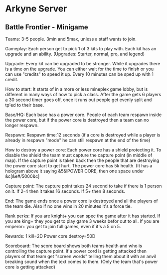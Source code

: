 # Arkyne Server #

## Battle Frontier - Minigame ##
Teams:
3-5 people. 3min and 5max, unless a staff wants to join.

Gameplay:
Each person get to pick 1 of 3 kits to play with. Each kit has an upgrade and an ability. (Upgrades: Starter, normal, pro, and legend)

Upgrade:
Every kit can be upgraded to be stronger. While it upgrades there is a time on the upgrade. You can either wait for the time to finish or you can use "credits" to speed it up.
Every 10 minutes can be sped up with 1 credit.

How to start:
It starts of in a more or less mineplex game lobby, but is different in many ways of how to pick a class. After the game gets 6 players a 30 second timer goes off, once it runs out people get evenly split and tp'ed to their base.

Base/HQ:
Each base has a power core. People of each team respawn inside the power core, but if the power core is destroyed then a team can no longer respawn.

Respawn:
Respawn time:12 seconds (if a core is destroyed while a player is already in respawn "mode" he can still respawn at the end of the time)

How to destroy a power core:
Each power core has a shield protecting it. To disable the shield the team must capture the capture point (in middle of map). If the capture point is taken back then the people that are destroying the power core start to get hurt. The power core has 5k health. (It has a hologram above it saying &5&lPOWER CORE, then one space under &c[&e#/5000&c] 

Capture point:
The capture point takes 24 second to take if there is 1 person on it. If 2-4 then it takes 16 seconds. If 5+ then 8 seconds.


End:
The game ends once a power core is destroyed and all the players of the team die. Also if no one wins in 20 minutes it's a force tie.

Rank perks:
If you are knight+ you can spec the game after it has started.
If you are king+ they you get to play game 3 weeks befor out to all.
If you are emperor+ you get to join full games, even if it's a 5 on 5.

Rewards:
1 kill=2D
Power core destroy=50D

Scoreboard:
The score board shows both teams health and who is controlling the capture point. If a power cord is getting attacked then players of that team get "screen words" telling them about it with an anvil breaking sound when the text comes to them. (Only the team that's power core is getting attacked)